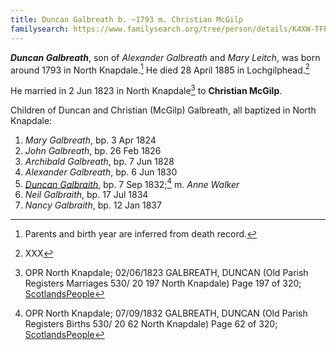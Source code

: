 ```yaml
---
title: Duncan Galbreath b. ~1793 m. Christian McGilp
familysearch: https://www.familysearch.org/tree/person/details/K4XW-TFP
---
```

***Duncan Galbreath***, son of *Alexander Galbreath* and *Mary Leitch*, was born around 1793 in North Knapdale.[^birth]  He died 28 April 1885 in Lochgilphead.[^death]

He married in 2 Jun 1823 in North Knapdale[^marriage] to **Christian McGilp**.

Children of Duncan and Christian (McGilp) Galbreath, all baptized in North Knapdale:

1. *Mary Galbreath*, bp. 3 Apr 1824
2. *John Galbreath*, bp. 26 Feb 1826
3. *Archibald Galbreath*, bp. 7 Jun 1828
4. *Alexander Galbreath*, bp. 6 Jun 1830
5. *[Duncan Galbraith](galbraith-duncan-1832-walker.md)*, bp. 7 Sep 1832;[^duncan-birth] m. *Anne Walker*
6. *Neil Galbraith*, bp. 17 Jul 1834
7. *Nancy Galbraith*, bp. 12 Jan 1837

[^birth]: Parents and birth year are inferred from death record.

[^marriage]: OPR North Knapdale; 02/06/1823 GALBREATH, DUNCAN (Old Parish Registers Marriages 530/ 20 197 North Knapdale) Page 197 of 320; [ScotlandsPeople](https://www.scotlandspeople.gov.uk/view-image/nrs_opr_records/9530984?image=197)

[^death]: XXX

[^duncan-birth]: OPR North Knapdale; 07/09/1832 GALBREATH, DUNCAN (Old Parish Registers Births 530/ 20 62 North Knapdale) Page 62 of 320; [ScotlandsPeople](https://www.scotlandspeople.gov.uk/view-image/nrs_opr_records/2357402?image=62)


